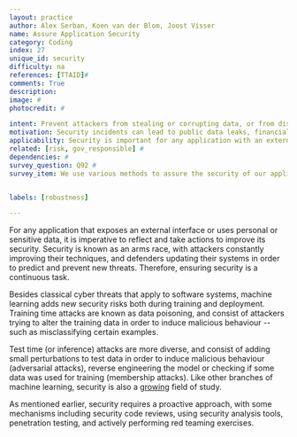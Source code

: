 ```yaml
---
layout: practice
author: Alex Serban, Koen van der Blom, Joost Visser
name: Assure Application Security
category: Coding
index: 27
unique_id: security
difficulty: na
references: [TTAID]#
comments: True
description:
image: #
photocredit: #

intent: Prevent attackers from stealing or corrupting data, or from disrupting the availability of an application.  #
motivation: Security incidents can lead to public data leaks, financial losses, or disrupt the availability of an application. #
applicability: Security is important for any application with an external interface or which processes personal or sensitive data. #
related: [risk, gov_responsible] #
dependencies: #
survey_question: Q92 #
survey_item: We use various methods to assure the security of our application under cyber attacks (e.g. code review, analysis tools, penetration tests, red teaming exercises).


labels: [robustness]

---
```


For any application that exposes an external interface or uses personal or sensitive data, it is imperative to reflect and take actions to improve its security.
Security is known as an arms race, with attackers constantly improving their techniques, and defenders updating their systems in order to predict and prevent new threats.
Therefore, ensuring security is a continuous task.

Besides classical cyber threats that apply to software systems, machine learning adds new security risks both during training and deployment.
Training time attacks are known as data poisoning, and consist of attackers trying to alter the training data in order to induce malicious behaviour -- such as misclassifying certain examples.

Test time (or inference) attacks are more diverse, and consist of adding small perturbations to test data in order to induce malicious behaviour (adversarial attacks), reverse engineering the model or checking if some data was used for training (membership attacks). Like other branches of machine learning, security is also a <a href="https://nicholas.carlini.com/writing/2019/all-adversarial-example-papers.html">growing</a> field of study.

As mentioned earlier, security requires a proactive approach, with some mechanisms including security code reviews, using security analysis tools, penetration testing, and actively performing red teaming exercises.
